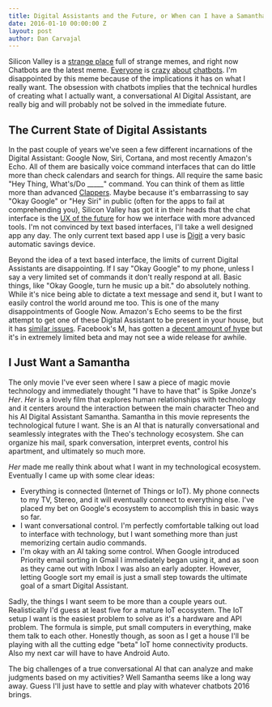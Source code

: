 ```yaml
---
title: Digital Assistants and the Future, or When can I have a Samantha?
date: 2016-01-10 00:00:00 Z
layout: post
author: Dan Carvajal
---
```


Silicon Valley is a [strange place](http://nymag.com/daily/intelligencer/2014/03/silicon-valley-failure-fetish.html) full of strange memes, and right now Chatbots are the latest meme. [Everyone](http://www.theverge.com/2016/1/6/10718282/internet-bots-messaging-slack-facebook-m) is [crazy](http://recode.net/2015/11/03/facebooks-virtual-assistant-m-is-super-smart-its-also-probably-a-human/) [about](http://www.wsj.com/article_email/google-plans-new-smarter-messaging-app-1450816899-lMyQjAxMTA1OTI5MjUyMDI5Wj) [chatbots](http://www.buzzfeed.com/tomchivers/mark-zuckerberg-wants-to-build-himself-a-robot-butler-in-201). I'm disappointed by this meme because of the implications it has on what I really want. The obsession with chatbots implies that the technical hurdles of creating what I actually want, a conversational AI Digital Assistant, are really big and will probably not be solved in the immediate future.

## The Current State of Digital Assistants

In the past couple of years we've seen a few different incarnations of the Digital Assistant: Google Now, Siri, Cortana, and most recently Amazon's Echo. All of them are basically voice command interfaces that can do little more than check calendars and search for things. All require the same basic "Hey Thing, What's/Do _____" command. You can think of them as little more than advanced [Clappers](https://www.youtube.com/watch?v=3lBWjLJeKkQ). Maybe because it's embarrassing to say "Okay Google" or "Hey Siri" in public (often for the apps to fail at comprehending you), Silicon Valley has got it in their heads that the chat interface is the [UX of the future](http://www.bloomberg.com/news/articles/2015-09-17/who-needs-an-interface-anyway-) for how we interface with more advanced tools. I'm not convinced by text based interfaces, I'll take a well designed app any day. The only current text based app I use is [Digit](https://digit.co/) a very basic automatic savings device.

Beyond the idea of a text based interface, the limits of current Digital Assistants are disappointing. If I say "Okay Google" to my phone, unless I say a very limited set of commands it don't really respond at all. Basic things, like "Okay Google, turn he music up a bit." do absolutely nothing. While it's nice being able to dictate a text message and send it, but I want to easily control the world around me too. This is one of the many disappointments of  Google Now. Amazon's Echo seems to be the first attempt to get one of these Digital Assistant to be present in your house, but it has [similar issues](https://www.youtube.com/watch?v=lokN6d1GaK4). Facebook's M, has gotten a [decent amount of hype](http://www.wired.com/2015/08/facebook-launches-m-new-kind-virtual-assistant/) but it's in extremely limited beta and may not see a wide release for awhile.

## I Just Want a Samantha

The only movie I've ever seen where I saw a piece of magic movie technology and immediately thought "I have to have that" is Spike Jonze's *Her*. *Her* is a lovely film that explores human relationships with technology and it centers around the interaction between the main character Theo and his AI Digital Assistant Samantha. Samantha in this movie represents the technological future I want. She is an AI that is naturally conversational and seamlessly integrates with the Theo's technology ecosystem. She can organize his mail, spark conversation, interpret events, control his apartment, and ultimately so much more.

*Her* made me really think about what I want in my technological ecosystem. Eventually I came up with some clear ideas:

* Everything is connected (Internet of Things or IoT). My phone connects to my TV, Stereo, and it will eventually connect to everything else. I've placed my bet on Google's ecosystem to accomplish this in basic ways so far.
* I want conversational control. I'm perfectly comfortable talking out load to interface with technology, but I want something more than just memorizing certain audio commands.
* I'm okay with an AI taking some control. When Google introduced Priority email sorting in Gmail I immediately began using it, and as soon as they came out with Inbox I was also an early adopter. However, letting Google sort my email is just a small step towards the ultimate goal of a smart Digital Assistant.

Sadly, the things I want seem to be more than a couple years out. Realistically I'd guess at least five for a mature IoT ecosystem. The IoT setup I want is the easiest problem to solve as it's a hardware and API problem. The formula is simple, put small computers in everything, make them talk to each other. Honestly though, as soon as I get a house I'll be playing with all the cutting edge "beta" IoT home connectivity products. Also my next car will have to have Android Auto.

The big challenges of a true conversational AI that can analyze and make judgments based on my activities? Well Samantha seems like a long way away. Guess I'll just have to settle and play with whatever chatbots 2016 brings.
